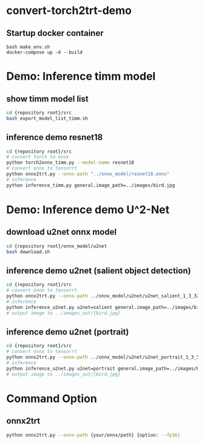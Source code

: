 # convert-torch2trt-demo

## Startup docker container
```
bash make_env.sh
docker-compose up -d --build 
```

# Demo: Inference timm model
## show timm model list 
```bash
cd {repository root}/src
bash export_model_list_timm.sh
```
## inference demo resnet18
```bash
cd {repository root}/src
# convert torch to onnx
python torch2onnx_timm.py --model-name resnet18
# convert onnx to tensorrt
python onnx2trt.py --onnx-path "../onnx_model/resnet18.onnx"
# inference
python inference_timm.py general.image_path=../images/bird.jpg
```
# Demo: Inference demo U^2-Net
## download u2net onnx model
```bash
cd {repository root}/onnx_model/u2net
bash download.sh
```

## inference demo u2net (salient object detection)
```bash
cd {repository root}/src
# convert onnx to tensorrt
python onnx2trt.py --onnx-path ../onnx_model/u2net/u2net_salient_1_3_320_320.onnx
# inference
python inference_u2net.py u2net=salient general.image_path=../images/bird.jpg
# output image to ../images_out/{bird.jpg}
```

## inference demo u2net (portrait)
```bash
cd {repository root}/src
# convert onnx to tensorrt
python onnx2trt.py --onnx-path ../onnx_model/u2net/u2net_portrait_1_3_512_512.onnx
# inference
python inference_u2net.py u2net=portrait general.image_path=../images/bird.jpg
# output image to ../images_out/{bird.jpg}
```

# Command Option
## onnx2trt
```bash
python onnx2trt.py --onnx-path {your/onnx/path} {option: --fp16}
```
